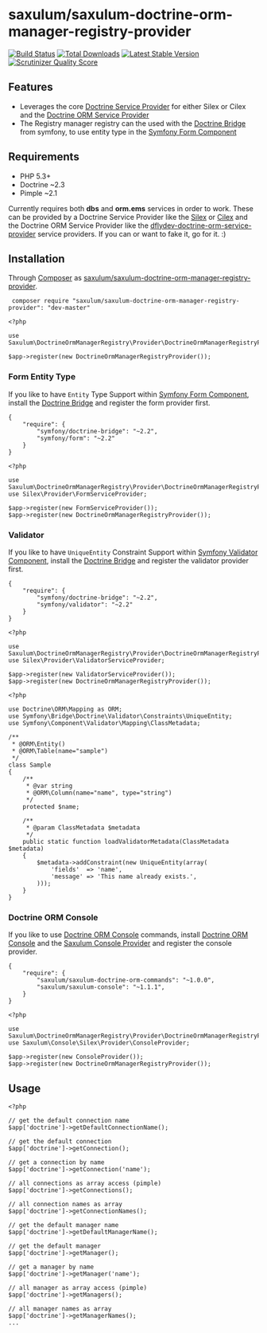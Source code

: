 saxulum/saxulum-doctrine-orm-manager-registry-provider
======================================================

[![Build Status](https://api.travis-ci.org/saxulum/saxulum-doctrine-orm-manager-registry-provider.png?branch=master)](https://travis-ci.org/saxulum/saxulum-doctrine-orm-manager-registry-provider)
[![Total Downloads](https://poser.pugx.org/saxulum/saxulum-doctrine-orm-manager-registry-provider/downloads.png)](https://packagist.org/packages/saxulum/saxulum-doctrine-orm-manager-registry-provider)
[![Latest Stable Version](https://poser.pugx.org/saxulum/saxulum-doctrine-orm-manager-registry-provider/v/stable.png)](https://packagist.org/packages/saxulum/saxulum-doctrine-orm-manager-registry-provider)
[![Scrutinizer Quality Score](https://scrutinizer-ci.com/g/saxulum/saxulum-doctrine-orm-manager-registry-provider/badges/quality-score.png?s=cc4f9fc8723947e7e3e4c14f20d3b7cb20695a5a)](https://scrutinizer-ci.com/g/saxulum/saxulum-doctrine-orm-manager-registry-provider/)

Features
--------

 * Leverages the core [Doctrine Service Provider][1] for either Silex or Cilex and the [Doctrine ORM Service Provider][3]
 * The Registry manager registry can the used with the [Doctrine Bridge][4] from symfony, to use entity type in the [Symfony Form Component][5] 

Requirements
------------

 * PHP 5.3+
 * Doctrine ~2.3
 * Pimple ~2.1
 
Currently requires both **dbs** and **orm.ems** services in order to work.
These can be provided by a Doctrine Service Provider like the [Silex][1] or [Cilex][2] and the Doctrine ORM Service Provider like the [dflydev-doctrine-orm-service-provider][3] service providers.
If you can or want to fake it, go for it. :)

Installation
------------
 
Through [Composer](http://getcomposer.org) as [saxulum/saxulum-doctrine-orm-manager-registry-provider][6].

~~~
 composer require "saxulum/saxulum-doctrine-orm-manager-registry-provider": "dev-master"
~~~

```{.php}
<?php

use Saxulum\DoctrineOrmManagerRegistry\Provider\DoctrineOrmManagerRegistryProvider;

$app->register(new DoctrineOrmManagerRegistryProvider());
```

### Form Entity Type

If you like to have `Entity` Type Support within [Symfony Form Component][5], install the [Doctrine Bridge][4] and register the form provider first.

```{.json}
{
    "require": {
        "symfony/doctrine-bridge": "~2.2",
        "symfony/form": "~2.2"
    }
}
```

```{.php}
<?php

use Saxulum\DoctrineOrmManagerRegistry\Provider\DoctrineOrmManagerRegistryProvider;
use Silex\Provider\FormServiceProvider;

$app->register(new FormServiceProvider());
$app->register(new DoctrineOrmManagerRegistryProvider());
```

### Validator

If you like to have `UniqueEntity` Constraint Support within [Symfony Validator Component][9], install the [Doctrine Bridge][4] and register the validator provider first.

```{.json}
{
    "require": {
        "symfony/doctrine-bridge": "~2.2",
        "symfony/validator": "~2.2"
    }
}
```

```{.php}
<?php

use Saxulum\DoctrineOrmManagerRegistry\Provider\DoctrineOrmManagerRegistryProvider;
use Silex\Provider\ValidatorServiceProvider;

$app->register(new ValidatorServiceProvider());
$app->register(new DoctrineOrmManagerRegistryProvider());
```

```{.php}
<?php

use Doctrine\ORM\Mapping as ORM;
use Symfony\Bridge\Doctrine\Validator\Constraints\UniqueEntity;
use Symfony\Component\Validator\Mapping\ClassMetadata;

/**
 * @ORM\Entity()
 * @ORM\Table(name="sample")
 */
class Sample
{
    /**
     * @var string
     * @ORM\Column(name="name", type="string")
     */
    protected $name;

    /**
     * @param ClassMetadata $metadata
     */
    public static function loadValidatorMetadata(ClassMetadata $metadata)
    {
        $metadata->addConstraint(new UniqueEntity(array(
            'fields'  => 'name',
            'message' => 'This name already exists.',
        )));
    }
}
```

### Doctrine ORM Console

If you like to use [Doctrine ORM Console][7] commands, install [Doctrine ORM Console][7] and the [Saxulum Console Provider][8] and register the console provider.

```{.json}
{
    "require": {
        "saxulum/saxulum-doctrine-orm-commands": "~1.0.0",
        "saxulum/saxulum-console": "~1.1.1",
    }
}
```

```{.php}
<?php

use Saxulum\DoctrineOrmManagerRegistry\Provider\DoctrineOrmManagerRegistryProvider;
use Saxulum\Console\Silex\Provider\ConsoleProvider;

$app->register(new ConsoleProvider());
$app->register(new DoctrineOrmManagerRegistryProvider());
```

Usage
-----

```{.php}
<?php

// get the default connection name
$app['doctrine']->getDefaultConnectionName();

// get the default connection 
$app['doctrine']->getConnection();

// get a connection by name
$app['doctrine']->getConnection('name');

// all connections as array access (pimple)
$app['doctrine']->getConnections();

// all connection names as array
$app['doctrine']->getConnectionNames();

// get the default manager name
$app['doctrine']->getDefaultManagerName();

// get the default manager
$app['doctrine']->getManager();

// get a manager by name
$app['doctrine']->getManager('name');

// all manager as array access (pimple)
$app['doctrine']->getManagers();

// all manager names as array
$app['doctrine']->getManagerNames();
...
```

[1]: http://silex.sensiolabs.org/doc/providers/doctrine.html
[2]: https://github.com/Cilex/Cilex/blob/master/src/Cilex/Provider/DoctrineServiceProvider.php
[3]: https://github.com/dflydev/dflydev-doctrine-orm-service-provider
[4]: https://github.com/symfony/DoctrineBridge
[5]: https://github.com/symfony/Form
[6]: https://packagist.org/packages/saxulum/saxulum-doctrine-orm-manager-registry-provider
[7]: https://packagist.org/packages/saxulum/saxulum-doctrine-orm-commands
[8]: https://packagist.org/packages/saxulum/saxulum-console
[9]: https://github.com/symfony/Validator

